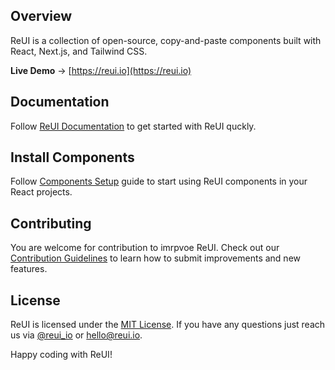## Overview

ReUI is a collection of open-source, copy-and-paste components built with React, Next.js, and Tailwind CSS.

**Live Demo** → [https://reui.io](https://reui.io)

## Documentation

Follow [ReUI Documentation](https://reui.io/docs) to get started with ReUI quckly.

## Install Components

Follow [Components Setup](https://reui.io/docs/installation) guide to start using ReUI components in your React projects.

## Contributing

You are welcome for contribution to imrpvoe ReUI.
Check out our [Contribution Guidelines](https://github.com/keenthemes/reui/blob/main/CONTRIBUTING.md)
to learn how to submit improvements and new features.

## License

ReUI is licensed under the [MIT License](https://github.com/keenthemes/reui/blob/main/LICENSE.md).
If you have any questions just reach us via [@reui_io](https://x.com/reui_io) or [hello@reui.io](mailto:hello@reui.io).

Happy coding with ReUI!
